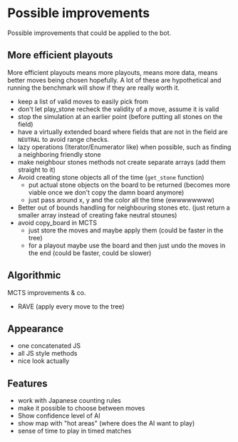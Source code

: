 # Possible improvements

Possible improvements that could be applied to the bot.

## More efficient playouts
More efficient playouts means more playouts, means more data, means better moves being chosen hopefully.
A lot of these are hypothetical and running the benchmark will show if they are really worth it.

* keep a list of valid moves to easily pick from
* don't let play_stone recheck the validity of a move, assume it is valid
* stop the simulation at an earlier point (before putting all stones on the field)
* have a virtually extended board where fields that are not in the field are `NEUTRAL` to avoid range checks.
* lazy operations (Iterator/Enumerator like) when possible, such as finding a neighboring friendly stone
* make neighbour stones methods not create separate arrays (add them straight to it)
* Avoid creating stone objects all of the time (`get_stone` function)
  * put actual stone objects on the board to be returned (becomes more viable once we don't copy the damn board anymore)
  * just pass around x, y and the color all the time (ewwwwwwww)
* Better out of bounds handling for neighbouring stones etc. (just return a smaller array instead of creating fake neutral stounes)
* avoid copy_board in MCTS
  * just store the moves and maybe apply them (could be faster in the tree)
  * for a playout maybe use the board and then just undo the moves in the end (could be faster, could be slower)

## Algorithmic
MCTS improvements & co.

* RAVE (apply every move to the tree)

## Appearance
* one concatenated JS
* all JS style methods
* nice look actually


## Features
* work with Japanese counting rules
* make it possible to choose between moves
* Show confidence level of AI
* show map with "hot areas" (where does the AI want to play)
* sense of time to play in timed matches
